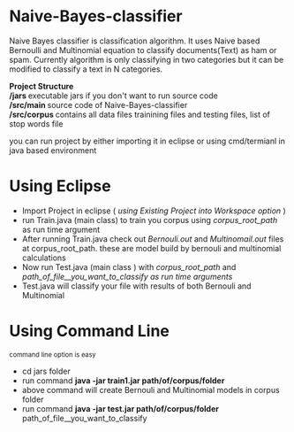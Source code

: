 # Naive-Bayes-classifier
Naive Bayes classifier is classification algorithm. It uses Naive based Bernoulli and Multinomial equation to classify documents(Text) as ham or spam.  Currently algorithm is only classifying in two categories but it can be modified to  classify a text in N categories.

<b>Project Structure</b><br/>
<b>/jars </b> executable jars if you don't want to run source code  <br/>
<b>/src/main </b> source code of Naive-Bayes-classifier  <br/>
<b>/src/corpus </b>  contains all data files trainining files and testing files, list of stop words file <br/>

you can run project by either importing it in eclipse or using cmd/termianl in java based environment <br/>

<h1> Using Eclipse </h1>
<ul>
  <li> Import Project in eclipse ( <i>using Existing Project into Workspace option</i> )</li>
  <li> run Train.java (main class) to train you corpus using <i>corpus_root_path</i> as run time argument </li>
  <li> After running Train.java check out <i>Bernouli.out</i> and <i>Multinomail.out</i> files at corpus_root_path. these are model build by bernouli and multinomial calculations</li>
  <li>Now run Test.java (main class ) with <i>corpus_root_path</i> and <i>path_of_file__you_want_to_classify as run time arguments</i>
  </li>
  <li>
    Test.java will classify your file with results of both Bernouli and Multinomial
  </li>

</ul>

<h1> Using Command Line </h1>
<small>command line option is easy </small>
<ul>
  <li>cd jars folder</li>
  <li> run command <b> java -jar train1.jar path/of/corpus/folder</b></li>
  <li> above command will create Bernouli and Multinomial models in corpus folder</li>
  <li> run command <b> java -jar test.jar path/of/corpus/folder</b> &nbsp;&nbsp; path_of_file__you_want_to_classify</li>
</ul>